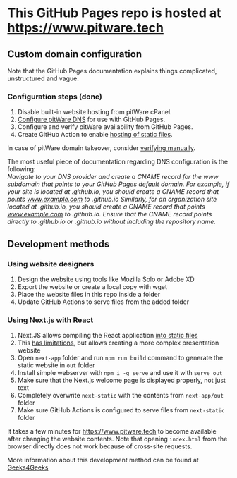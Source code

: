 # This GitHub Pages repo is hosted at https://www.pitware.tech

## Custom domain configuration

Note that the GitHub Pages documentation explains things complicated, unstructured and vague.

### Configuration steps (done)
1. Disable built-in website hosting from pitWare cPanel.
2. [Configure pitWare DNS](https://docs.github.com/en/pages/configuring-a-custom-domain-for-your-github-pages-site/managing-a-custom-domain-for-your-github-pages-site#configuring-an-apex-domain-and-the-www-subdomain-variant) for use with GitHub Pages.
3. Configure and verify pitWare availability from GitHub Pages.
4. Create GitHub Action to enable [hosting of static files](https://docs.github.com/en/pages/quickstart).

In case of pitWare domain takeover, consider [verifying manually](https://docs.github.com/en/pages/configuring-a-custom-domain-for-your-github-pages-site/verifying-your-custom-domain-for-github-pages).

The most useful piece of documentation regarding DNS configuration is the following: <br>
*Navigate to your DNS provider and create a CNAME record for the www subdomain that points to your GitHub Pages default domain.
For example, if your site is located at <user>.github.io, you should create a CNAME record that points www.example.com to <user>.github.io
Similarly, for an organization site located at <organization>.github.io, you should create a CNAME record that points www.example.com to <organization>.github.io.
Ensure that the CNAME record points directly to <user>.github.io or <organization>.github.io without including the repository name.*

## Development methods

### Using website designers
1. Design the website using tools like Mozilla Solo or Adobe XD
2. Export the website or create a local copy with wget
3. Place the website files in this repo inside a folder
4. Update GitHub Actions to serve files from the added folder

### Using Next.js with React
1. Next.JS allows compiling the React application [into static files](https://nextjs.org/docs/pages/building-your-application/deploying/static-exports)
2. This [has limitations](https://nextjs.org/docs/pages/building-your-application/deploying/static-exports#supported-features-1), but allows creating a more complex presentation website
3. Open `next-app` folder and run `npm run build` command to generate the static website in `out` folder
4. Install simple webserver with `npm i -g serve` and use it with `serve out`
5. Make sure that the Next.js welcome page is displayed properly, not just text
6. Completely overwrite `next-static` with the contents from `next-app/out` folder
7. Make sure GitHub Actions is configured to serve files from `next-static` folder

It takes a few minutes for https://www.pitware.tech to become available after changing the website contents. Note that opening `index.html` from the browser directly does not work because of cross-site requests.

More information about this development method can be found at [Geeks4Geeks](https://www.geeksforgeeks.org/next-js-static-html-export/)

